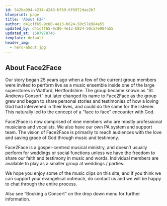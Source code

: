 ```yaml
---
id: 542ba994-4234-4240-b769-6f6972dae2b7
blueprint: page
title: 'About F2F'
author: d41cff65-9c80-4e13-b824-50c57e984a55
updated_by: d41cff65-9c80-4e13-b824-50c57e984a55
updated_at: 1687978746
template: default
header_img:
  - hero-about.jpg
---
```

## About Face2Face

Our story began 25 years ago when a few of the current group members were invited to perform live as a music ensemble inside one of the large superstores in Watford, Hertfordshire. The group became known as “St. Andrews Consort” but later changed its name to Face2Face as the group grew and began to share personal stories and testimonies of how a loving God had intervened in their lives, and could do the same for the listener. This naturally led to the concept of a “face to face” encounter with God. 

Face2Face is now comprised of nine members who are mostly professional musicians and vocalists. We also have our own PA system and support team. The vision of Face2Face is primarily to reach audiences with the love and saving grace of God through music and testimony.

Face2Face is a gospel-centred musical ministry, and doesn’t usually perform for weddings or social functions unless we have the freedom to share our faith and testimony in music and words. Individual members are available to play as a smaller group at weddings / parties.

We hope you enjoy some of the music clips on this site, and if you think we can support your evangelical outreach, do contact us and we will be happy to chat through the entire process. 

Also see “Booking a Concert” on the drop down menu for further information.